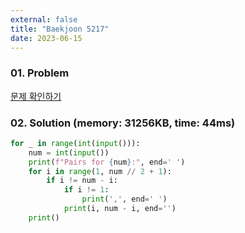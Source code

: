 ```yaml
---
external: false
title: "Baekjoon 5217"
date: 2023-06-15
---
```


### 01. Problem

[문제 확인하기](https://www.acmicpc.net/problem/5217)

### 02. Solution (memory: 31256KB, time: 44ms)

```python
for _ in range(int(input())):
    num = int(input())
    print(f"Pairs for {num}:", end=' ')
    for i in range(1, num // 2 + 1):
        if i != num - i:
            if i != 1:
                print(',', end=' ')
            print(i, num - i, end='')
    print()
```
